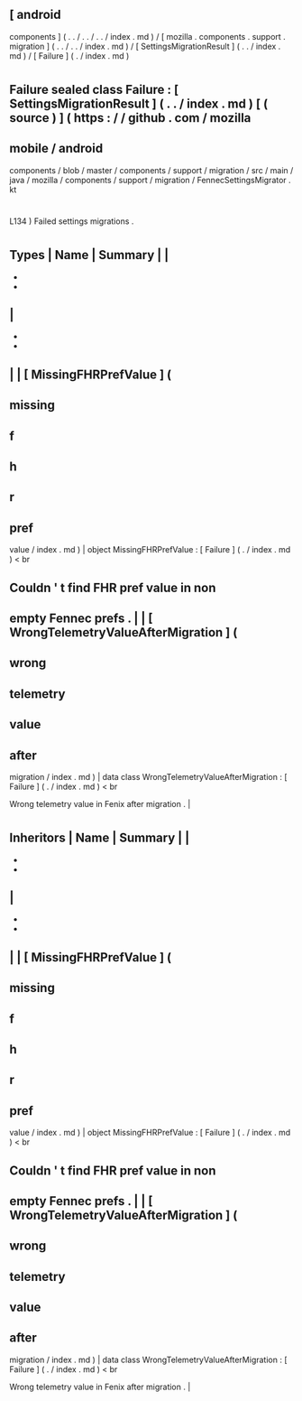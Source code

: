 [
android
-
components
]
(
.
.
/
.
.
/
.
.
/
index
.
md
)
/
[
mozilla
.
components
.
support
.
migration
]
(
.
.
/
.
.
/
index
.
md
)
/
[
SettingsMigrationResult
]
(
.
.
/
index
.
md
)
/
[
Failure
]
(
.
/
index
.
md
)
#
Failure
sealed
class
Failure
:
[
SettingsMigrationResult
]
(
.
.
/
index
.
md
)
[
(
source
)
]
(
https
:
/
/
github
.
com
/
mozilla
-
mobile
/
android
-
components
/
blob
/
master
/
components
/
support
/
migration
/
src
/
main
/
java
/
mozilla
/
components
/
support
/
migration
/
FennecSettingsMigrator
.
kt
#
L134
)
Failed
settings
migrations
.
#
#
#
Types
|
Name
|
Summary
|
|
-
-
-
|
-
-
-
|
|
[
MissingFHRPrefValue
]
(
-
missing
-
f
-
h
-
r
-
pref
-
value
/
index
.
md
)
|
object
MissingFHRPrefValue
:
[
Failure
]
(
.
/
index
.
md
)
<
br
>
Couldn
'
t
find
FHR
pref
value
in
non
-
empty
Fennec
prefs
.
|
|
[
WrongTelemetryValueAfterMigration
]
(
-
wrong
-
telemetry
-
value
-
after
-
migration
/
index
.
md
)
|
data
class
WrongTelemetryValueAfterMigration
:
[
Failure
]
(
.
/
index
.
md
)
<
br
>
Wrong
telemetry
value
in
Fenix
after
migration
.
|
#
#
#
Inheritors
|
Name
|
Summary
|
|
-
-
-
|
-
-
-
|
|
[
MissingFHRPrefValue
]
(
-
missing
-
f
-
h
-
r
-
pref
-
value
/
index
.
md
)
|
object
MissingFHRPrefValue
:
[
Failure
]
(
.
/
index
.
md
)
<
br
>
Couldn
'
t
find
FHR
pref
value
in
non
-
empty
Fennec
prefs
.
|
|
[
WrongTelemetryValueAfterMigration
]
(
-
wrong
-
telemetry
-
value
-
after
-
migration
/
index
.
md
)
|
data
class
WrongTelemetryValueAfterMigration
:
[
Failure
]
(
.
/
index
.
md
)
<
br
>
Wrong
telemetry
value
in
Fenix
after
migration
.
|
